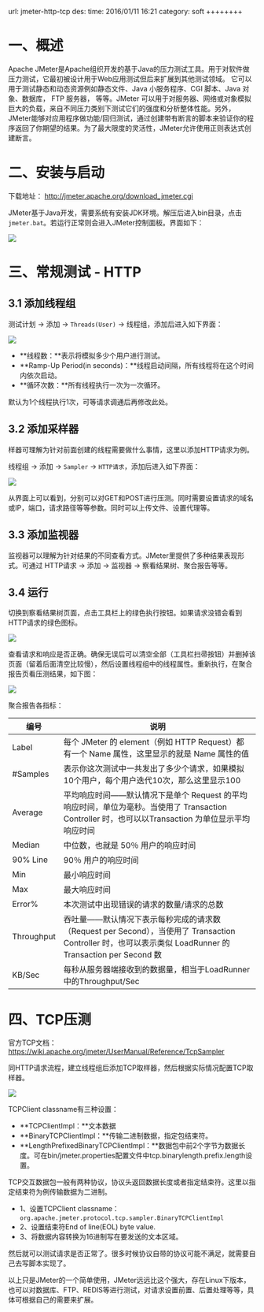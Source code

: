 url: jmeter-http-tcp
des: 
time: 2016/01/11 16:21
category: soft
++++++++

# 一、概述
Apache JMeter是Apache组织开发的基于Java的压力测试工具。用于对软件做压力测试，它最初被设计用于Web应用测试但后来扩展到其他测试领域。 它可以用于测试静态和动态资源例如静态文件、Java 小服务程序、CGI 脚本、Java 对象、数据库， FTP 服务器， 等等。JMeter 可以用于对服务器、网络或对象模拟巨大的负载，来自不同压力类别下测试它们的强度和分析整体性能。另外，JMeter能够对应用程序做功能/回归测试，通过创建带有断言的脚本来验证你的程序返回了你期望的结果。为了最大限度的灵活性，JMeter允许使用正则表达式创建断言。

# 二、安装与启动
下载地址： http://jmeter.apache.org/download_jmeter.cgi 

JMeter基于Java开发，需要系统有安装JDK环境。解压后进入bin目录，点击`jmeter.bat`。若运行正常则会进入JMeter控制面板。界面如下：

![](/uploads/jmeter-start.png)

# 三、常规测试 - HTTP
## 3.1 添加线程组
测试计划 -> 添加 -> `Threads(User)` -> 线程组，添加后进入如下界面：

![](/uploads/jmeter-threads.png)


- **线程数：**表示将模拟多少个用户进行测试。
- **Ramp-Up Period(in seconds)：**线程启动间隔，所有线程将在这个时间内依次启动。
- **循环次数：**所有线程执行一次为一次循环。

默认为1个线程执行1次，可等请求调通后再修改此处。

## 3.2 添加采样器
样器可理解为针对前面创建的线程需要做什么事情，这里以添加HTTP请求为例。

线程组 -> 添加 -> `Sampler` -> `HTTP请求`，添加后进入如下界面：

![](/uploads/jmeter-HTTP-Sampler.png)

从界面上可以看到，分别可以对GET和POST进行压测。同时需要设置请求的域名或IP，端口，请求路径等等参数。同时可以上传文件、设置代理等。

## 3.3 添加监视器
监视器可以理解为针对结果的不同查看方式。JMeter里提供了多种结果表现形式。可通过 HTTP请求 -> 添加 -> 监视器 -> 察看结果树、聚合报告等等。

## 3.4 运行
切换到察看结果树页面，点击工具栏上的绿色执行按钮。如果请求没错会看到HTTP请求的绿色图标。

![](/uploads/jmeter-result.png)

查看请求和响应是否正确。确保无误后可以清空全部（工具栏扫帚按钮）并删掉该页面（留着后面清空比较慢），然后设置线程组中的线程属性。重新执行，在聚合报告页看压测结果，如下图：

![](/uploads/jmeter-report.png)

聚合报告各指标：

编号     | 说明
--- | ---
Label|每个 JMeter 的 element（例如 HTTP Request）都有一个 Name 属性，这里显示的就是 Name 属性的值
#Samples|表示你这次测试中一共发出了多少个请求，如果模拟10个用户，每个用户迭代10次，那么这里显示100
Average|平均响应时间——默认情况下是单个 Request 的平均响应时间，单位为毫秒。当使用了 Transaction Controller 时，也可以以Transaction 为单位显示平均响应时间
Median|中位数，也就是 50％ 用户的响应时间
90% Line|90％ 用户的响应时间
Min|最小响应时间
Max|最大响应时间
Error%|本次测试中出现错误的请求的数量/请求的总数
Throughput|吞吐量——默认情况下表示每秒完成的请求数（Request per Second），当使用了 Transaction Controller 时，也可以表示类似 LoadRunner 的 Transaction per Second 数
KB/Sec|每秒从服务器端接收到的数据量，相当于LoadRunner中的Throughput/Sec

# 四、TCP压测
官方TCP文档： https://wiki.apache.org/jmeter/UserManual/Reference/TcpSampler 

同HTTP请求流程，建立线程组后添加TCP取样器，然后根据实际情况配置TCP取样器。

![](/uploads/jmeter-TCP-Sampler.png)

TCPClient classname有三种设置：

- **TCPClientImpl：**文本数据
- **BinaryTCPClientImpl：**传输二进制数据，指定包结束符。
- **LengthPrefixedBinaryTCPClientImpl：**数据包中前2个字节为数据长度。可在bin/jmeter.properties配置文件中tcp.binarylength.prefix.length设置。
 
TCP交互数据包一般有两种协议，协议头返回数据长度或者指定结束符。这里以指定结束符为例传输数据为二进制。

- 1、设置TCPClient classname：`org.apache.jmeter.protocol.tcp.sampler.BinaryTCPClientImpl`
- 2、设置结束符End of line(EOL) byte value.
- 3、将数据内容转换为16进制写在要发送的文本区域。

然后就可以测试请求是否正常了。很多时候协议自带的协议可能不满足，就需要自己去写脚本实现了。

以上只是JMeter的一个简单使用，JMeter远远比这个强大，存在Linux下版本，也可以对数据库、FTP、REDIS等进行测试，对请求设置前置、后置处理等等，具体可根据自己的需要来扩展。